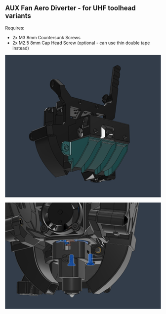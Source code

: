 ## AUX Fan Aero Diverter - for UHF toolhead variants

Requires:
* 2x M3 8mm Countersunk Screws
* 2x M2.5 8mm Cap Head Screw (optional - can use thin double tape instead)

![](1.png)

![](2.png)